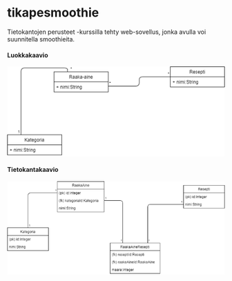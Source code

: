# tikapesmoothie

Tietokantojen perusteet -kurssilla tehty web-sovellus, jonka avulla voi suunnitella smoothieita.

#### Luokkakaavio

![Luokkakaavio](/Dokumentaatio/SmoothieLuokkakaavio.png "Luokkakaavio")

#### Tietokantakaavio

![Tietokantakaavio](/Dokumentaatio/SmoothieTietokantakaavio.png "Tietokantakaavio")
